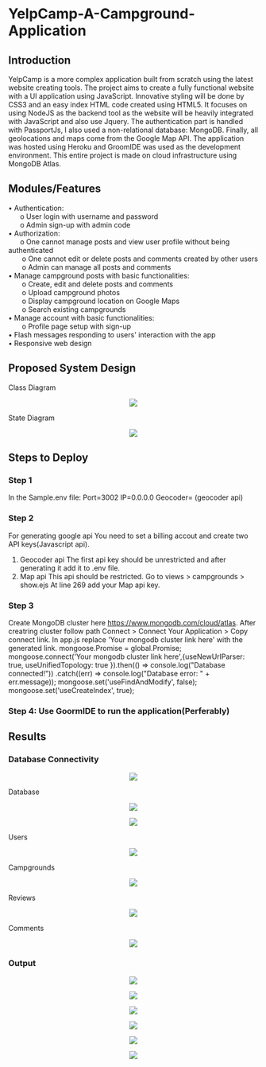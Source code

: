 # YelpCamp-A-Campground-Application

## Introduction

YelpCamp is a more complex application built from scratch using the latest website creating tools. The project aims to create a fully functional website with a UI application using JavaScript. Innovative styling will be done by CSS3 and an easy index HTML code created using HTML5. It focuses on using NodeJS as the backend tool as the website will be heavily integrated with JavaScript and also use Jquery. The authentication part is handled with PassportJs, I also used a non-relational database: MongoDB. Finally, all geolocations and maps come from the Google Map API.  The application was hosted using Heroku and GroomIDE was used as the development environment. This entire project is made on cloud infrastructure using MongoDB Atlas.

## Modules/Features

• Authentication:  
&nbsp;&nbsp;&nbsp;&nbsp;&nbsp;&nbsp;o	User login with username and password  
&nbsp;&nbsp;&nbsp;&nbsp;&nbsp;&nbsp;o	Admin sign-up with admin code  
•	Authorization:  
&nbsp;&nbsp;&nbsp;&nbsp;&nbsp;&nbsp;o	One cannot manage posts and view user profile without being authenticated  
&nbsp;&nbsp;&nbsp;&nbsp;&nbsp;&nbsp; o	One cannot edit or delete posts and comments created by other users  
&nbsp;&nbsp;&nbsp;&nbsp;&nbsp;&nbsp; o	Admin can manage all posts and comments  
•	Manage campground posts with basic functionalities:  
&nbsp;&nbsp;&nbsp;&nbsp;&nbsp;&nbsp;    o	Create, edit and delete posts and comments  
&nbsp;&nbsp;&nbsp;&nbsp;&nbsp;&nbsp;    o	Upload campground photos  
&nbsp;&nbsp;&nbsp;&nbsp;&nbsp;&nbsp;    o	Display campground location on Google Maps  
&nbsp;&nbsp;&nbsp;&nbsp;&nbsp;&nbsp;    o	Search existing campgrounds  
•	Manage account with basic functionalities:  
&nbsp;&nbsp;&nbsp;&nbsp;&nbsp;&nbsp;    o	Profile page setup with sign-up  
•	Flash messages responding to users' interaction with the app  
•	Responsive web design  

## Proposed System Design 

Class Diagram 

<p align='center'>
    <img src="https://user-images.githubusercontent.com/50113394/148662688-6b437b0e-007b-42f6-ae06-ad6ff15e1f3d.png">
</p>

State Diagram
<p align='center'>
    <img src="https://user-images.githubusercontent.com/50113394/148662695-bb1b84df-4a38-4162-b071-4eee90b057c7.png">
</p>

## Steps to Deploy

### Step 1
In the Sample.env file:
Port=3002
IP=0.0.0.0
Geocoder= (geocoder api)

### Step 2
For generating google api You need to set a billing accout and create two API keys(Javascript api).
1. Geocoder api
The first api key should be unrestricted and after generating it add it to .env file. 
2. Map api
This api should be restricted.
Go to views > campgrounds > show.ejs
At line 269 add your Map api key.

### Step 3
Create MongoDB cluster here https://www.mongodb.com/cloud/atlas.
After creatring cluster follow path Connect > Connect Your Application > Copy connect link. In app.js replace 'Your mongodb cluster link here' with the generated link.
mongoose.Promise = global.Promise;
mongoose.connect('Your mongodb cluster link here',{useNewUrlParser: true, useUnifiedTopology: true
}).then(() => console.log("Database connected!"))
    .catch((err) => console.log("Database error: " + err.message));
mongoose.set('useFindAndModify', false);
mongoose.set('useCreateIndex', true);


### Step 4: Use GoormIDE to run the application(Perferably)

## Results

### Database Connectivity
<p align='center'>
    <img src="https://user-images.githubusercontent.com/50113394/148662780-907630f2-7e7b-4d21-98f2-567c3161e3b4.png">
</p>

Database
<p align='center'>
    <img src="https://user-images.githubusercontent.com/50113394/148662784-8e33c3da-1d9f-4c58-b0e5-772305ccb935.png">
</p>
<p align='center'>
    <img src="https://user-images.githubusercontent.com/50113394/148662787-193da7df-4080-4325-9138-0c4af3097fcb.png">
</p>

Users
<p align='center'>
    <img src="https://user-images.githubusercontent.com/50113394/148662790-b4a3dc39-93ba-4299-83ef-950cbe61781d.png">
</p>

Campgrounds
<p align='center'>
    <img src="https://user-images.githubusercontent.com/50113394/148662793-2fda27de-eeed-4e2b-b8f1-c19b8d5ce519.png">
</p>

Reviews
<p align='center'>
    <img src="https://user-images.githubusercontent.com/50113394/148662799-2a88b19f-b45a-4066-8a3e-71ad6dadd710.png">
</p>

Comments
<p align='center'>
    <img src="https://user-images.githubusercontent.com/50113394/148662801-1725382c-c452-447e-bcf0-4e19607e8233.png">
</p>

### Output
<p align='center'>
    <img src="https://user-images.githubusercontent.com/50113394/148662748-96edfa7e-bac0-48af-bfe9-065cc927a072.png">
</p>
<p align='center'>
    <img src="https://user-images.githubusercontent.com/50113394/148662751-4d6c44e1-8d78-4b2f-a245-8934267357db.png">
</p>
<p align='center'>
    <img src="https://user-images.githubusercontent.com/50113394/148662752-c204c7ee-cfd2-4efb-b543-80bf28ac92c0.png">
</p>
<p align='center'>
    <img src="https://user-images.githubusercontent.com/50113394/148662757-759da195-865f-42f0-9bb1-0b5ba5eedc21.png">
</p>
<p align='center'>
    <img src="https://user-images.githubusercontent.com/50113394/148662760-b88f6d28-e0bc-4e6b-9830-31cbaf8bfccc.png">
</p>
<p align='center'>
    <img src="https://user-images.githubusercontent.com/50113394/148662765-5728bbb9-e25a-4970-9a54-1f2e7a91282f.png">
</p>






